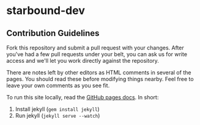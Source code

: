 # starbound-dev

## Contribution Guidelines

Fork this repository and submit a pull request with your changes. After you've had a few pull requests under your
belt, you can ask us for write access and we'll let you work directly against the repository.

There are notes left by other editors as HTML comments in several of the pages. You should read these before
modifying things nearby. Feel free to leave your own comments as you see fit.

To run this site locally, read the [GitHub pages docs](http://pages.github.com/). In short:

1. Install jekyll (`gem install jekyll`)
2. Run jekyll (`jekyll serve --watch`)

